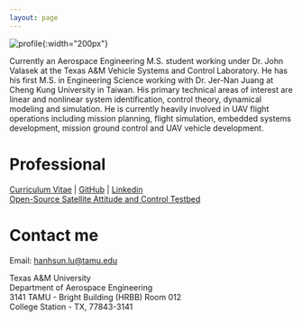 ```yaml
---
layout: page
---
```

![profile](/img/home/jack.jpg "Yep, that's me!"){:width="200px"}

Currently an Aerospace Engineering M.S. student working under Dr. John Valasek at the Texas A&M Vehicle Systems and Control Laboratory. He has his first M.S. in Engineering Science working with Dr. Jer-Nan Juang at Cheng Kung University in Taiwan. His primary technical areas of interest are linear and nonlinear system identification, control theory, dynamical modeling and simulation. He is currently heavily involved in UAV flight operations including mission planning, flight simulation, embedded systems development, mission ground control and UAV vehicle development.
# Professional

[Curriculum Vitae](/docs/ViniciusGuimaraesGoecks_CV_web.pdf) |
[GitHub](https://github.com/viniciusguigo) |
[Linkedin](https://www.linkedin.com/in/han-hsun-jack-lu-8228b864/)  
[Open-Source Satellite Attitude and Control Testbed](https://github.com/lasr/lasr-lat)

# Contact me

Email: [hanhsun.lu@tamu.edu](mailto:hanhsun.lu@tamu.edu)

Texas A&M University  
Department of Aerospace Engineering  
3141 TAMU - Bright Building (HRBB) Room 012  
College Station - TX, 77843-3141  
